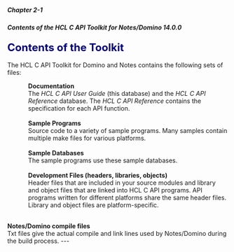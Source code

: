 ##### Chapter 2-1
##### Contents of the HCL C API Toolkit for Notes/Domino 14.0.0

<b><font size="5" color="#000080">Contents of the Toolkit</font></b><br>
<br>
The HCL C API Toolkit for Domino and Notes contains the following sets of files:<br>

<ul>
<ul><b>Documentation</b><br>
The <i>HCL C API User Guide</i> (this database) and the <i>HCL C API Reference </i>database. The <i>HCL C API Reference </i>contains the specification for each API function.<br>
<br>
<b>Sample Programs</b><br>
Source code to a variety of sample programs. Many samples contain multiple make files for various platforms.<br>
<br>
<b>Sample Databases</b><br>
The sample programs use these sample databases.<br>
<br>
<b>Development Files (headers, libraries, objects)</b><br>
Header files that are included in your source modules and library and object files that are linked into HCL C API programs. API programs written for different platforms share the same header files. Library and object files are platform-specific.</ul>
</ul>
<br>
     <b>Notes/Domino compile files</b><br>
     Txt files give the actual compile and link lines used by Notes/Domino during the build process.
---
